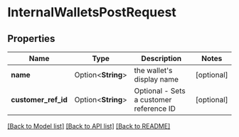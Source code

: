 # InternalWalletsPostRequest

## Properties

Name | Type | Description | Notes
------------ | ------------- | ------------- | -------------
**name** | Option<**String**> | the wallet's display name | [optional]
**customer_ref_id** | Option<**String**> | Optional - Sets a customer reference ID | [optional]

[[Back to Model list]](../README.md#documentation-for-models) [[Back to API list]](../README.md#documentation-for-api-endpoints) [[Back to README]](../README.md)


